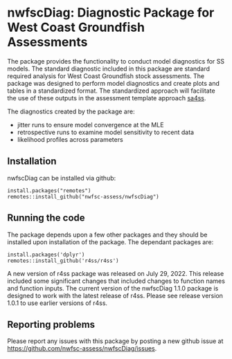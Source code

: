 # nwfscDiag: Diagnostic Package for West Coast Groundfish Assessments

The package provides the functionality to conduct model diagnostics for SS models.  The standard diagnostic included in this package are standard required analysis for West Coast Groundfish stock assessments.  The package was designed to perform model diagnostics and create plots and tables in a standardized format. The standardized approach will facilitate the use of these outputs in the assessment template approach [sa4ss](https://github.com/nwfsc-assess/sa4ss).

The diagnostics created by the package are:
- jitter runs to ensure model convergence at the MLE
- retrospective runs to examine model sensitivity to recent data 
- likelihood profiles across parameters 

## Installation

nwfscDiag can be installed via github:
```
install.packages("remotes")
remotes::install_github("nwfsc-assess/nwfscDiag")
```
## Running the code
The package depends upon a few other packages and they should be installed upon installation of the package. The dependant packages are:
```
install.packages('dplyr')
remotes::install_github('r4ss/r4ss')
```
A new version of r4ss package was released on July 29, 2022. This release included some significant changes that included changes to function names and function inputs.  The current version of the nwfscDiag 1.1.0 package is designed to work with the latest release of r4ss. Please see release version 1.0.1 to use earlier versions of r4ss. 

## Reporting problems

Please report any issues with this package by posting a new github issue at <https://github.com/nwfsc-assess/nwfscDiag/issues>. 
